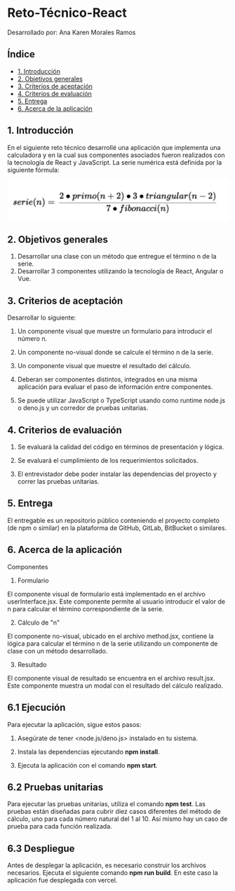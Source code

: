 # Reto-Técnico-React

Desarrollado por: Ana Karen Morales Ramos

## Índice

* [1. Introducción](#1-introducción)
* [2. Objetivos generales](#2-objetivos-generales)
* [3. Criterios de aceptación](#3-criterios-de-aceptación)
* [4. Criterios de evaluación](#4-criterios-de-evaluación)
* [5. Entrega](#5-entrega)
* [6. Acerca de la aplicación](#6-acerca-de-la-aplicación)


## 1. Introducción

En el siguiente reto técnico desarrollé una aplicación que implementa una calculadora y en la cual sus componentes asociados fueron realizados con la tecnología de React y JavaScript. La serie numérica está definida por la siguiente fórmula:

![Serie](./image.JPG)

## 2. Objetivos generales

1. Desarrollar una clase con un método que entregue el término n de la serie.
2. Desarrollar 3 componentes utilizando la tecnología de React, Angular o Vue.

## 3. Criterios de aceptación

Desarrollar lo siguiente:
 
1. Un componente visual que muestre un formulario para introducir el número n.

2. Un componente no-visual donde se calcule el término n de la serie.

3. Un componente visual que muestre el resultado del cálculo.

4. Deberan ser componentes distintos, integrados en una misma aplicación para evaluar el paso de información entre componentes.

5. Se puede utilizar JavaScript o TypeScript usando como runtime node.js o deno.js y un corredor de pruebas unitarias. 

## 4. Criterios de evaluación

1. Se evaluará la calidad del código en términos de presentación y lógica.

2. Se evaluará el cumplimiento de los requerimientos solicitados.

3. El entrevistador debe poder instalar las dependencias del proyecto y correr las pruebas unitarias.

## 5. Entrega

El entregable es un repositorio público conteniendo el proyecto completo (de npm o similar) en la plataforma de GitHub, GitLab, BitBucket o similares.

## 6. Acerca de la aplicación

Componentes
1. Formulario

El componente visual de formulario está implementado en el archivo userInterface.jsx. Este componente permite al usuario introducir el valor de n para calcular el término correspondiente de la serie.

2. Cálculo de "n"

El componente no-visual, ubicado en el archivo method.jsx, contiene la lógica para calcular el término n de la serie utilizando un componente de clase con un método desarrollado.

3. Resultado

El componente visual de resultado se encuentra en el archivo result.jsx. Este componente muestra un modal con el resultado del cálculo realizado.

## 6.1 Ejecución

Para ejecutar la aplicación, sigue estos pasos:

1. Asegúrate de tener <node.js/deno.js> instalado en tu sistema.

2. Instala las dependencias ejecutando **npm install**.

3. Ejecuta la aplicación con el comando **npm start**.

## 6.2 Pruebas unitarias

Para ejecutar las pruebas unitarias, utiliza el comando **npm test**.
Las pruebas están diseñadas para cubrir diez casos diferentes del método de cálculo, uno para cada número natural del 1 al 10.
Así mismo hay un caso de prueba para cada función realizada.

## 6.3 Despliegue

Antes de desplegar la aplicación, es necesario construir los archivos necesarios. Ejecuta el siguiente comando **npm run build**. 
En este caso la aplicación fue desplegada con vercel.


